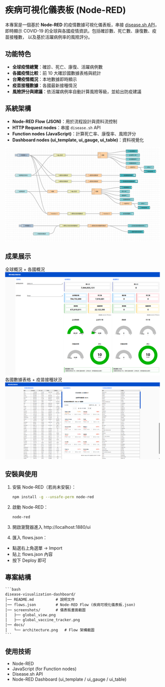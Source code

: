 # 疾病可視化儀表板 (Node-RED)

本專案是一個基於 **Node-RED** 的疫情數據可視化儀表板，串接 [disease.sh API](https://disease.sh/)，
即時顯示 COVID-19 的全球與各國疫情資訊，包括確診數、死亡數、康復數、疫苗接種數，
以及基於活躍病例率的風險評分。

## 功能特色
- **全球疫情總覽**：確診、死亡、康復、活躍病例數
- **各國疫情比較**：前 10 大確診國數據表格與統計
- **台灣疫情概況**：本地數據即時顯示
- **疫苗接種數據**：各國最新接種情況
- **風險評分與建議**：依活躍病例率自動計算風險等級，並給出防疫建議

## 系統架構
- **Node-RED Flow (JSON)**：用於流程設計與資料流控制
- **HTTP Request nodes**：串接 `disease.sh` API
- **Function nodes (JavaScript)**：計算死亡率、康復率、風險評分
- **Dashboard nodes (ui_template, ui_gauge, ui_table)**：資料視覺化

![系統架構圖](docs/architecture.png)

## 成果展示
全球概況 + 各國概況
![全球、各國概況圖](screenshots/global_view.png)
各國數據表格 + 疫苗接種狀況
![各國數據、疫苗接種狀況圖](screenshots/global_vaccine_tracker.png)

## 安裝與使用
1. 安裝 Node-RED（若尚未安裝）：
    ```bash
    npm install -g --unsafe-perm node-red
    ```
2. 啟動 Node-RED：
    ```bash
    node-red
    ```
3.  開啟瀏覽器進入 http://localhost:1880/ui

4.  匯入 flows.json：
- 點選右上角選單 → Import
- 貼上 flows.json 內容
- 按下 Deploy 即可

## 專案結構
    ```bash
    disease-visualization-dashboard/
    │── README.md          # 說明文件
    │── flows.json         # Node-RED Flow (疾病可視化儀表板.json)
    │── screenshots/       # 儀表板畫面截圖
    │   ├── global_view.png
    │   ├── global_vaccine_tracker.png
    │── docs/
    │   └── architecture.png   # Flow 架構截圖
    ```
## 使用技術
- Node-RED
- JavaScript (for Function nodes)
- Disease.sh API
- Node-RED Dashboard (ui_template / ui_gauge / ui_table)